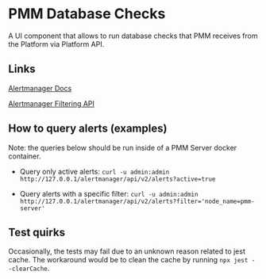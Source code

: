 # PMM Database Checks

A UI component that allows to run database checks that PMM receives from the Platform via Platform API.

## Links

[Alertmanager Docs](https://prometheus.io/docs/alerting/alertmanager/)

[Alertmanager Filtering API](https://github.com/prometheus/alertmanager/blob/master/ui/app/README.md#note-on-filtering-via-label-matchers)

## How to query alerts (examples)

Note: the queries below should be run inside of a PMM Server docker container.

- Query only active alerts: `curl -u admin:admin http://127.0.0.1/alertmanager/api/v2/alerts?active=true`

- Query alerts with a specific filter: `curl -u admin:admin http://127.0.0.1/alertmanager/api/v2/alerts?filter='node_name=pmm-server'`

## Test quirks

Occasionally, the tests may fail due to an unknown reason related to jest cache. The workaround would be to clean the cache by running `npx jest --clearCache`.
